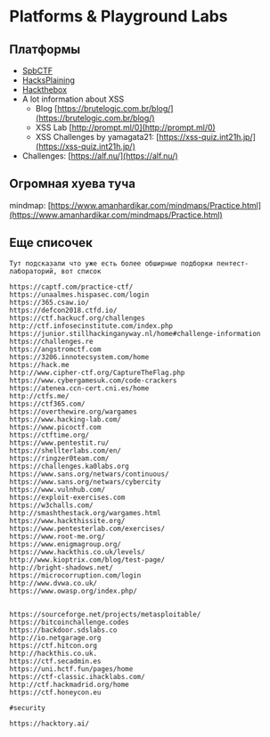 # Platforms & Playground Labs

## Платформы

* [SpbCTF](https://spb.ctf.su/news/)
* [HacksPlaining](https://www.hacksplaining.com/lessons)
* [Hackthebox](https://www.hackthebox.eu/)
* A lot information about XSS&#x20;
  * Blog [https://brutelogic.com.br/blog/](https://brutelogic.com.br/blog/)
  * XSS Lab [http://prompt.ml/0](http://prompt.ml/0)
  * XSS Challenges by yamagata21: [https://xss-quiz.int21h.jp/](https://xss-quiz.int21h.jp/)
* Challenges: [https://alf.nu/](https://alf.nu/)

## Огромная хуева туча

mindmap: [https://www.amanhardikar.com/mindmaps/Practice.html](https://www.amanhardikar.com/mindmaps/Practice.html)

## Еще списочек

```
Тут подсказали что уже есть более обширные подборки пентест-лабораторий, вот список

https://captf.com/practice-ctf/
https://unaalmes.hispasec.com/login
https://365.csaw.io/
https://defcon2018.ctfd.io/
https://ctf.hackucf.org/challenges
http://ctf.infosecinstitute.com/index.php
https://junior.stillhackinganyway.nl/home#challenge-information
https://challenges.re
https://angstromctf.com
https://3206.innotecsystem.com/home
https://hack.me
http://www.cipher-ctf.org/CaptureTheFlag.php
https://www.cybergamesuk.com/code-crackers
https://atenea.ccn-cert.cni.es/home
http://ctfs.me/
https://ctf365.com/
https://overthewire.org/wargames
https://www.hacking-lab.com/
https://www.picoctf.com
https://ctftime.org/
https://www.pentestit.ru/
https://shellterlabs.com/en/
https://ringzer0team.com/
https://challenges.ka0labs.org
https://www.sans.org/netwars/continuous/
https://www.sans.org/netwars/cybercity
https://www.vulnhub.com/
https://exploit-exercises.com
https://w3challs.com/
http://smashthestack.org/wargames.html
https://www.hackthissite.org/
https://www.pentesterlab.com/exercises/
https://www.root-me.org/
https://www.enigmagroup.org/
https://www.hackthis.co.uk/levels/
http://www.kioptrix.com/blog/test-page/
http://bright-shadows.net/
https://microcorruption.com/login
http://www.dvwa.co.uk/
https://www.owasp.org/index.php/


https://sourceforge.net/projects/metasploitable/
https://bitcoinchallenge.codes
https://backdoor.sdslabs.co
http://io.netgarage.org
https://ctf.hitcon.org                                                    
http://hackthis.co.uk.                                                            
https://ctf.secadmin.es
https://uni.hctf.fun/pages/home
https://ctf-classic.ihacklabs.com/
http://ctf.hackmadrid.org/home
https://ctf.honeycon.eu

#security

https://hacktory.ai/ 
```
